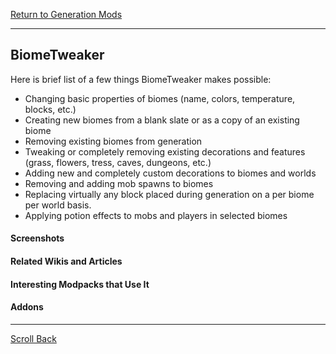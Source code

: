 [Return to Generation Mods](../generation_mods.md#Generation-Mods)

----
## BiomeTweaker

Here is brief list of a few things BiomeTweaker makes possible:
- Changing basic properties of biomes (name, colors, temperature, blocks, etc.)
- Creating new biomes from a blank slate or as a copy of an existing biome
- Removing existing biomes from generation
- Tweaking or completely removing existing decorations and features (grass, flowers, tress, caves, dungeons, etc.)
- Adding new and completely custom decorations to biomes and worlds
- Removing and adding mob spawns to biomes
- Replacing virtually any block placed during generation on a per biome per world basis.
- Applying potion effects to mobs and players in selected biomes


#### Screenshots



#### Related Wikis and Articles



#### Interesting Modpacks that Use It



#### Addons



----
[Scroll Back](#BiomeTweaker)